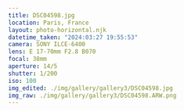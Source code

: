 ```yaml
---
title: DSC04598.jpg
location: Paris, France
layout: photo-horizontal.njk
datetime_taken: "2024:03:27 19:55:53"
camera: SONY ILCE-6400
lens: E 17-70mm F2.8 B070
focal: 38mm
aperture: 14/5
shutter: 1/200
iso: 100
img_edited: ./img/gallery/gallery3/DSC04598.jpg
img_raw: ./img/gallery/gallery3/DSC04598.ARW.png
---
```

